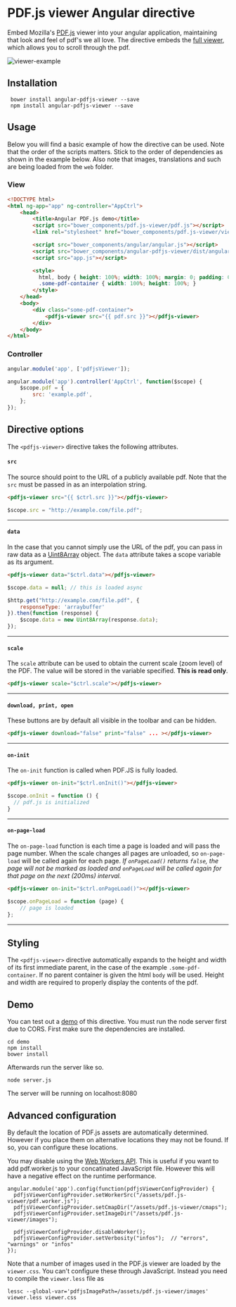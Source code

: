 # PDF.js viewer Angular directive

Embed Mozilla's [PDF.js](https://mozilla.github.io/pdf.js/) viewer into your angular application, maintaining that look and feel
of pdf's we all love. The directive embeds the [full viewer](https://mozilla.github.io/pdf.js/web/viewer.html), which
allows you to scroll through the pdf.


![viewer-example](https://cloud.githubusercontent.com/assets/5793511/24605022/6dd5abee-1867-11e7-881a-0d68dc7c77f3.png)


## Installation
     bower install angular-pdfjs-viewer --save
     npm install angular-pdfjs-viewer --save

## Usage
Below you will find a basic example of how the directive can be used.
Note that the order of the scripts matters. Stick to the order of dependencies as shown in the example below.
Also note that images, translations and such are being loaded from the `web` folder.

### View
```html
<!DOCTYPE html>
<html ng-app="app" ng-controller="AppCtrl">
    <head>
        <title>Angular PDF.js demo</title>
        <script src="bower_components/pdf.js-viewer/pdf.js"></script>
        <link rel="stylesheet" href="bower_components/pdf.js-viewer/viewer.css">

        <script src="bower_components/angular/angular.js"></script>
        <script src="bower_components/angular-pdfjs-viewer/dist/angular-pdfjs-viewer.js"></script>
        <script src="app.js"></script>

        <style>
          html, body { height: 100%; width: 100%; margin: 0; padding: 0; }
          .some-pdf-container { width: 100%; height: 100%; }
        </style>
    </head>
    <body>
        <div class="some-pdf-container">
            <pdfjs-viewer src="{{ pdf.src }}"></pdfjs-viewer>
        </div>
    </body>
</html>
```

### Controller
```js
angular.module('app', ['pdfjsViewer']);

angular.module('app').controller('AppCtrl', function($scope) {
    $scope.pdf = {
        src: 'example.pdf',
    };
});
```

## Directive options
The `<pdfjs-viewer>` directive takes the following attributes.


#### `src`
The source should point to the URL of a publicly available pdf.
Note that the `src` must be passed in as an interpolation string.

```html
<pdfjs-viewer src="{{ $ctrl.src }}"></pdfjs-viewer>
```

```javascript
$scope.src = "http://example.com/file.pdf";
```
---

#### `data`
In the case that you cannot simply use the URL of the pdf, you can pass in raw data as
a [Uint8Array](https://developer.mozilla.org/en-US/docs/Web/JavaScript/Reference/Global_Objects/Uint8Array) object.
The `data` attribute takes a scope variable as its argument.

```html
<pdfjs-viewer data="$ctrl.data"></pdfjs-viewer>
```

```javascript
$scope.data = null; // this is loaded async

$http.get("http://example.com/file.pdf", {
    responseType: 'arraybuffer'
}).then(function (response) {
    $scope.data = new Uint8Array(response.data);
});
```
---

#### `scale`
The `scale` attribute can be used to obtain the current scale (zoom level) of the PDF.
The value will be stored in the variable specified. **This is read only**.

```html
<pdfjs-viewer scale="$ctrl.scale"></pdfjs-viewer>
```
---

#### `download, print, open`
These buttons are by default all visible in the toolbar and can be hidden.

```html
<pdfjs-viewer download="false" print="false" ... ></pdfjs-viewer>
```
---

#### `on-init`
The `on-init` function is called when PDF.JS is fully loaded.

```html
<pdfjs-viewer on-init="$ctrl.onInit()"></pdfjs-viewer>
```

```javascript
$scope.onInit = function () {
  // pdf.js is initialized
}
```
---

#### `on-page-load`
The `on-page-load` function is each time a page is loaded and will pass the page number.
When the scale changes all pages are unloaded, so `on-page-load` will be called again for each page.
_If `onPageLoad()` returns `false`, the page will not be marked as loaded and `onPageLoad` will be called again for that page on the next (200ms) interval._

```html
<pdfjs-viewer on-init="$ctrl.onPageLoad()"></pdfjs-viewer>
```

```javascript
$scope.onPageLoad = function (page) {
    // page is loaded
};
```
---

## Styling
The `<pdfjs-viewer>` directive automatically expands to the height and width of its first immediate parent, in the case of the example `.some-pdf-container`.
If no parent container is given the html `body` will be used. Height and width are required to properly display the contents of the pdf.

## Demo
You can test out a [demo](https://github.com/legalthings/angular-pdfjs-viewer/tree/master/demo) of this directive.
You must run the node server first due to CORS. First make sure the dependencies are installed.

    cd demo
    npm install
    bower install

Afterwards run the server like so.

    node server.js

The server will be running on localhost:8080

## Advanced configuration
By default the location of PDF.js assets are automatically determined. However if you place them on alternative
locations they may not be found. If so, you can configure these locations.

You may disable using the [Web Workers API](https://developer.mozilla.org/en-US/docs/Web/API/Web_Workers_API).
This is useful if you want to add pdf.worker.js to your concatinated JavaScript file. However this will have a
negative effect on the runtime performance.

    angular.module('app').config(function(pdfjsViewerConfigProvider) {
      pdfjsViewerConfigProvider.setWorkerSrc("/assets/pdf.js-viewer/pdf.worker.js");
      pdfjsViewerConfigProvider.setCmapDir("/assets/pdf.js-viewer/cmaps");
      pdfjsViewerConfigProvider.setImageDir("/assets/pdf.js-viewer/images");
      
      pdfjsViewerConfigProvider.disableWorker();
      pdfjsViewerConfigProvider.setVerbosity("infos");  // "errors", "warnings" or "infos"
    });

Note that a number of images used in the PDF.js viewer are loaded by the `viewer.css`. You can't configure these
through JavaScript. Instead you need to compile the `viewer.less` file as

    lessc --global-var='pdfjsImagePath=/assets/pdf.js-viewer/images' viewer.less viewer.css

